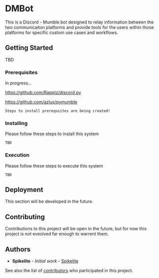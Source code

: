 # DMBot

This is a Discord - Mumble bot designed to relay information between the two communicaiton platforms and provide tools for the users within those platforms for specific custom use cases and workflows.

## Getting Started

TBD

### Prerequisites

In progress...

https://github.com/Rapptz/discord.py

https://github.com/azlux/pymumble

```
Steps to install prerequsites are being created!
```

### Installing

Please follow these steps to install this system

```
TBD
```

### Execution

Please follow these steps to execute this system

```
TBD
```

## Deployment

This section will be developed in the future.


## Contributing

Contributions to this project will be open in the future, but for now this project is not eveolved far enough to warrent them.


## Authors

* **Spikelite** - *Initial work* - [Spikelite](https://github.com/Spikelite)

See also the list of [contributors](https://github.com/your/project/contributors) who participated in this project.
